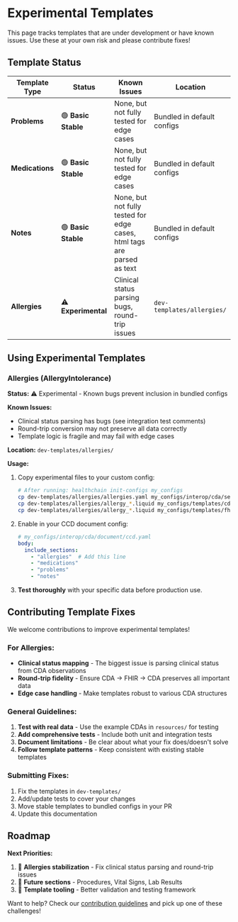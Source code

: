 # Experimental Templates

This page tracks templates that are under development or have known issues. Use these at your own risk and please contribute fixes!

## Template Status

| Template Type | Status | Known Issues | Location |
|---------------|--------|--------------|----------|
| **Problems** | 🟢 **Basic Stable** | None, but not fully tested for edge cases | Bundled in default configs |
| **Medications** | 🟢 **Basic Stable** | None, but not fully tested for edge cases | Bundled in default configs |
| **Notes** | 🟢 **Basic Stable** | None, but not fully tested for edge cases, html tags are parsed as text | Bundled in default configs |
| **Allergies** | ⚠️ **Experimental** | Clinical status parsing bugs, round-trip issues | `dev-templates/allergies/` |

## Using Experimental Templates

### Allergies (AllergyIntolerance)

**Status:** ⚠️ Experimental - Known bugs prevent inclusion in bundled configs

**Known Issues:**
- Clinical status parsing has bugs (see integration test comments)
- Round-trip conversion may not preserve all data correctly
- Template logic is fragile and may fail with edge cases

**Location:** `dev-templates/allergies/`

**Usage:**
1. Copy experimental files to your custom config:
   ```bash
   # After running: healthchain init-configs my_configs
   cp dev-templates/allergies/allergies.yaml my_configs/interop/cda/sections/
   cp dev-templates/allergies/allergy_*.liquid my_configs/templates/cda_fhir/
   cp dev-templates/allergies/allergy_*.liquid my_configs/templates/fhir_cda/
   ```

2. Enable in your CCD document config:
   ```yaml
   # my_configs/interop/cda/document/ccd.yaml
   body:
     include_sections:
       - "allergies"  # Add this line
       - "medications"
       - "problems"
       - "notes"
   ```

3. **Test thoroughly** with your specific data before production use.

## Contributing Template Fixes

We welcome contributions to improve experimental templates!

### For Allergies:
- **Clinical status mapping** - The biggest issue is parsing clinical status from CDA observations
- **Round-trip fidelity** - Ensure CDA → FHIR → CDA preserves all important data
- **Edge case handling** - Make templates robust to various CDA structures

### General Guidelines:
1. **Test with real data** - Use the example CDAs in `resources/` for testing
2. **Add comprehensive tests** - Include both unit and integration tests
3. **Document limitations** - Be clear about what your fix does/doesn't solve
4. **Follow template patterns** - Keep consistent with existing stable templates

### Submitting Fixes:
1. Fix the templates in `dev-templates/`
2. Add/update tests to cover your changes
3. Move stable templates to bundled configs in your PR
4. Update this documentation

## Roadmap

**Next Priorities:**
1. 🎯 **Allergies stabilization** - Fix clinical status parsing and round-trip issues
2. 🔮 **Future sections** - Procedures, Vital Signs, Lab Results
3. 🔧 **Template tooling** - Better validation and testing framework

Want to help? Check our [contribution guidelines](../../community/contribution_guide.md) and pick up one of these challenges!

